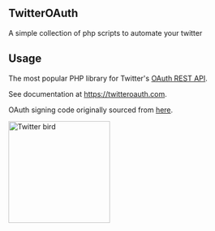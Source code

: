 <span itemprop="name">TwitterOAuth</span>
------------

A simple collection of php scripts to automate your twitter

 


Usage
-----
<p itemprop="description">The most popular PHP library for Twitter's <a href="https://github.com/abraham/twitteroauth">OAuth REST API</a>.</p>

See documentation at https://twitteroauth.com.

OAuth signing code originally sourced from [here](https://code.google.com/p/oauth/).

<img src="https://raw.githubusercontent.com/abraham/twitteroauth-demo/master/images/twitter-logo-blue.png" itemprop="image" alt="Twitter bird" width="200px">
